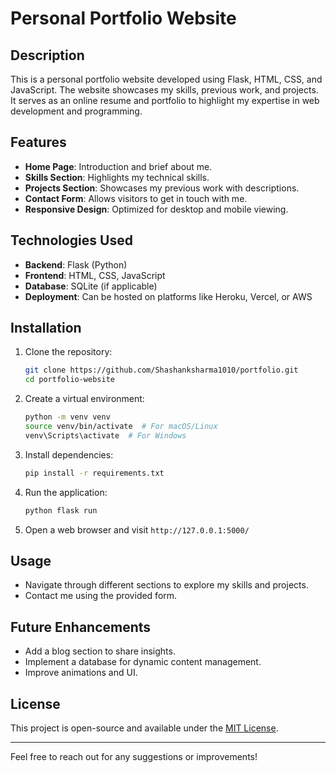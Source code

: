 # Personal Portfolio Website

## Description

This is a personal portfolio website developed using Flask, HTML, CSS, and JavaScript. The website showcases my skills, previous work, and projects. It serves as an online resume and portfolio to highlight my expertise in web development and programming.

## Features

- **Home Page**: Introduction and brief about me.
- **Skills Section**: Highlights my technical skills.
- **Projects Section**: Showcases my previous work with descriptions.
- **Contact Form**: Allows visitors to get in touch with me.
- **Responsive Design**: Optimized for desktop and mobile viewing.

## Technologies Used

- **Backend**: Flask (Python)
- **Frontend**: HTML, CSS, JavaScript
- **Database**: SQLite (if applicable)
- **Deployment**: Can be hosted on platforms like Heroku, Vercel, or AWS

## Installation

1. Clone the repository:
   ```bash
   git clone https://github.com/Shashanksharma1010/portfolio.git
   cd portfolio-website
   ```
2. Create a virtual environment:
   ```bash
   python -m venv venv
   source venv/bin/activate  # For macOS/Linux
   venv\Scripts\activate  # For Windows
   ```
3. Install dependencies:
   ```bash
   pip install -r requirements.txt
   ```
4. Run the application:
   ```bash
   python flask run
   ```
5. Open a web browser and visit `http://127.0.0.1:5000/`

## Usage

- Navigate through different sections to explore my skills and projects.
- Contact me using the provided form.

## Future Enhancements

- Add a blog section to share insights.
- Implement a database for dynamic content management.
- Improve animations and UI.

## License

This project is open-source and available under the [MIT License](LICENSE).

---

Feel free to reach out for any suggestions or improvements!

